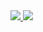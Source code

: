 <a href="https://portal.azure.com/#create/Microsoft.Template/uri/https%3A%2F%2Fgithub.com%2Fsolvsoftware%2FGhost-Azure%2Fblob%2Fazure%2Fazuredeploy.json" target="_blank">
    <img src="http://azuredeploy.net/deploybutton.png"/>
</a>
<a href="http://armviz.io/#/?load=https%3A%2F%2Fgithub.com%2Fsolvsoftware%2FGhost-Azure%2Fblob%2Fazure%2Fazuredeploy.json" target="_blank">
  <img src="http://armviz.io/visualizebutton.png"/>
</a>
